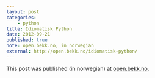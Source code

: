 ```yaml
---
layout: post
categories: 
    - python
title: Idiomatisk Python
date: 2012-09-21
published: true
note: open.bekk.no, in norwegian
external: http://open.bekk.no/idiomatisk-python/
---
```


This post was published (in norwegian) at [open.bekk.no](http://open.bekk.no/idiomatisk-python/).
